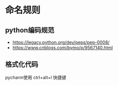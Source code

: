 # 命名规则

## python编码规范

* <https://legacy.python.org/dev/peps/pep-0008/>
* <https://www.cnblogs.com/bymo/p/9567140.html>

## 格式化代码

pycharm使用 ctrl+alt+l 快捷键
